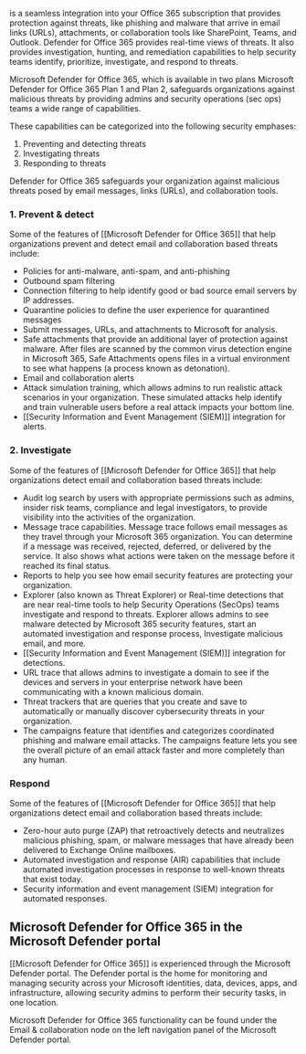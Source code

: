 is a seamless integration into your Office 365 subscription that provides protection against threats, like phishing and malware that arrive in email links (URLs), attachments, or collaboration tools like SharePoint, Teams, and Outlook. Defender for Office 365 provides real-time views of threats. It also provides investigation, hunting, and remediation capabilities to help security teams identify, prioritize, investigate, and respond to threats.

Microsoft Defender for Office 365, which is available in two plans Microsoft Defender for Office 365 Plan 1 and Plan 2, safeguards organizations against malicious threats by providing admins and security operations (sec ops) teams a wide range of capabilities.

These capabilities can be categorized into the following security emphases:
1. Preventing and detecting threats
2. Investigating threats
3. Responding to threats

Defender for Office 365 safeguards your organization against malicious threats posed by email messages, links (URLs), and collaboration tools.
### 1. Prevent & detect
Some of the features of [[Microsoft Defender for Office 365]] that help organizations prevent and detect email and collaboration based threats include:
- Policies for anti-malware, anti-spam, and anti-phishing
- Outbound spam filtering
- Connection filtering to help identify good or bad source email servers by IP addresses.
- Quarantine policies to define the user experience for quarantined messages
- Submit messages, URLs, and attachments to Microsoft for analysis.
- Safe attachments that provide an additional layer of protection against malware. After files are scanned by the common virus detection engine in Microsoft 365, Safe Attachments opens files in a virtual environment to see what happens (a process known as detonation).
- Email and collaboration alerts
- Attack simulation training, which allows admins to run realistic attack scenarios in your organization. These simulated attacks help identify and train vulnerable users before a real attack impacts your bottom line.
- [[Security Information and Event Management (SIEM)]] integration for alerts.
### 2. Investigate
Some of the features of [[Microsoft Defender for Office 365]] that help organizations detect email and collaboration based threats include:
- Audit log search by users with appropriate permissions such as admins, insider risk teams, compliance and legal investigators, to provide visibility into the activities of the organization.
- Message trace capabilities. Message trace follows email messages as they travel through your Microsoft 365 organization. You can determine if a message was received, rejected, deferred, or delivered by the service. It also shows what actions were taken on the message before it reached its final status.
- Reports to help you see how email security features are protecting your organization.
- Explorer (also known as Threat Explorer) or Real-time detections that are near real-time tools to help Security Operations (SecOps) teams investigate and respond to threats. Explorer allows admins to see malware detected by Microsoft 365 security features, start an automated investigation and response process, Investigate malicious email, and more.
- [[Security Information and Event Management (SIEM)]] integration for detections.
- URL trace that allows admins to investigate a domain to see if the devices and servers in your enterprise network have been communicating with a known malicious domain.
- Threat trackers that are queries that you create and save to automatically or manually discover cybersecurity threats in your organization.
- The campaigns feature that identifies and categorizes coordinated phishing and malware email attacks. The campaigns feature lets you see the overall picture of an email attack faster and more completely than any human.
### Respond
Some of the features of [[Microsoft Defender for Office 365]] that help organizations detect email and collaboration based threats include:
- Zero-hour auto purge (ZAP) that retroactively detects and neutralizes malicious phishing, spam, or malware messages that have already been delivered to Exchange Online mailboxes.
- Automated investigation and response (AIR) capabilities that include automated investigation processes in response to well-known threats that exist today.
- Security information and event management (SIEM) integration for automated responses.
## Microsoft Defender for Office 365 in the Microsoft Defender portal
[[Microsoft Defender for Office 365]] is experienced through the Microsoft Defender portal. The Defender portal is the home for monitoring and managing security across your Microsoft identities, data, devices, apps, and infrastructure, allowing security admins to perform their security tasks, in one location.

Microsoft Defender for Office 365 functionality can be found under the Email & collaboration node on the left navigation panel of the Microsoft Defender portal.